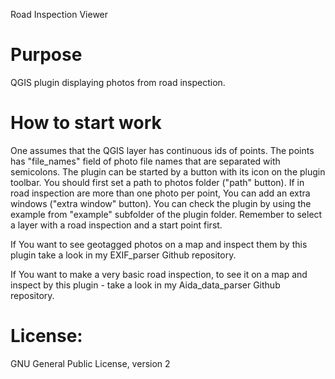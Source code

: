 Road Inspection Viewer

# Purpose
QGIS plugin displaying photos from road inspection.

# How to start work
One assumes that the QGIS layer has continuous ids of points. The points has "file_names" field of photo file names
that are separated with semicolons. The plugin can be started by a button with its icon on the plugin toolbar.
You should first set a path to photos folder ("path" button).
If in road inspection are more than one photo per point, You can add an extra windows ("extra window" button).
You can check the plugin by using the example from "example" subfolder of the plugin folder.
Remember to select a layer with a road inspection and a start point first.

If You want to see geotagged photos on a map and inspect them by this plugin take a look in my EXIF_parser Github repository.

If You want to make a very basic road inspection, to see it on a map and inspect by this plugin - take a look in my Aida_data_parser Github repository.
 
# License:
GNU General Public License, version 2

